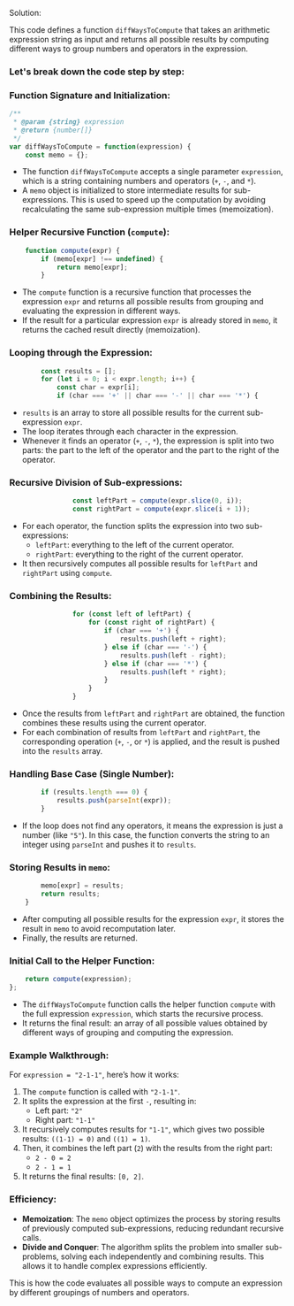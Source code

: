 Solution:

This code defines a function `diffWaysToCompute` that takes an arithmetic expression string as input and returns all possible results by computing different ways to group numbers and operators in the expression.

### Let's break down the code step by step:

### Function Signature and Initialization:
```javascript
/**
 * @param {string} expression
 * @return {number[]}
 */
var diffWaysToCompute = function(expression) {
    const memo = {};
```
- The function `diffWaysToCompute` accepts a single parameter `expression`, which is a string containing numbers and operators (`+`, `-`, and `*`).
- A `memo` object is initialized to store intermediate results for sub-expressions. This is used to speed up the computation by avoiding recalculating the same sub-expression multiple times (memoization).

### Helper Recursive Function (`compute`):
```javascript
    function compute(expr) {
        if (memo[expr] !== undefined) {
            return memo[expr];
        }
```
- The `compute` function is a recursive function that processes the expression `expr` and returns all possible results from grouping and evaluating the expression in different ways.
- If the result for a particular expression `expr` is already stored in `memo`, it returns the cached result directly (memoization).

### Looping through the Expression:
```javascript
        const results = [];
        for (let i = 0; i < expr.length; i++) {
            const char = expr[i];
            if (char === '+' || char === '-' || char === '*') {
```
- `results` is an array to store all possible results for the current sub-expression `expr`.
- The loop iterates through each character in the expression.
- Whenever it finds an operator (`+`, `-`, `*`), the expression is split into two parts: the part to the left of the operator and the part to the right of the operator.

### Recursive Division of Sub-expressions:
```javascript
                const leftPart = compute(expr.slice(0, i));
                const rightPart = compute(expr.slice(i + 1));
```
- For each operator, the function splits the expression into two sub-expressions:
    - `leftPart`: everything to the left of the current operator.
    - `rightPart`: everything to the right of the current operator.
- It then recursively computes all possible results for `leftPart` and `rightPart` using `compute`.

### Combining the Results:
```javascript
                for (const left of leftPart) {
                    for (const right of rightPart) {
                        if (char === '+') {
                            results.push(left + right);
                        } else if (char === '-') {
                            results.push(left - right);
                        } else if (char === '*') {
                            results.push(left * right);
                        }
                    }
                }
```
- Once the results from `leftPart` and `rightPart` are obtained, the function combines these results using the current operator.
- For each combination of results from `leftPart` and `rightPart`, the corresponding operation (`+`, `-`, or `*`) is applied, and the result is pushed into the `results` array.

### Handling Base Case (Single Number):
```javascript
        if (results.length === 0) {
            results.push(parseInt(expr));
        }
```
- If the loop does not find any operators, it means the expression is just a number (like `"5"`). In this case, the function converts the string to an integer using `parseInt` and pushes it to `results`.

### Storing Results in `memo`:
```javascript
        memo[expr] = results;
        return results;
    }
```
- After computing all possible results for the expression `expr`, it stores the result in `memo` to avoid recomputation later.
- Finally, the results are returned.

### Initial Call to the Helper Function:
```javascript
    return compute(expression);
};
```
- The `diffWaysToCompute` function calls the helper function `compute` with the full expression `expression`, which starts the recursive process.
- It returns the final result: an array of all possible values obtained by different ways of grouping and computing the expression.

### Example Walkthrough:

For `expression = "2-1-1"`, here’s how it works:
1. The `compute` function is called with `"2-1-1"`.
2. It splits the expression at the first `-`, resulting in:
    - Left part: `"2"`
    - Right part: `"1-1"`
3. It recursively computes results for `"1-1"`, which gives two possible results: `((1-1) = 0)` and `((1) = 1)`.
4. Then, it combines the left part (`2`) with the results from the right part:
    - `2 - 0 = 2`
    - `2 - 1 = 1`
5. It returns the final results: `[0, 2]`.

### Efficiency:
- **Memoization**: The `memo` object optimizes the process by storing results of previously computed sub-expressions, reducing redundant recursive calls.
- **Divide and Conquer**: The algorithm splits the problem into smaller sub-problems, solving each independently and combining results. This allows it to handle complex expressions efficiently.

This is how the code evaluates all possible ways to compute an expression by different groupings of numbers and operators.
